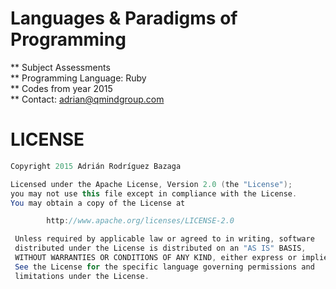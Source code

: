 # Languages & Paradigms of Programming #
** Subject Assessments<br>
** Programming Language: Ruby<br>
** Codes from year 2015<br>
** Contact: adrian@qmindgroup.com<br>

LICENSE
=======
``` java
Copyright 2015 Adrián Rodríguez Bazaga

Licensed under the Apache License, Version 2.0 (the "License");
you may not use this file except in compliance with the License.
You may obtain a copy of the License at

        http://www.apache.org/licenses/LICENSE-2.0

 Unless required by applicable law or agreed to in writing, software
 distributed under the License is distributed on an "AS IS" BASIS,
 WITHOUT WARRANTIES OR CONDITIONS OF ANY KIND, either express or implied.
 See the License for the specific language governing permissions and
 limitations under the License.
```

